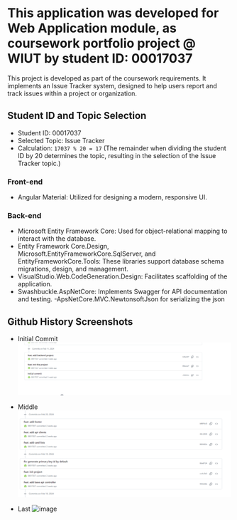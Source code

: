 # This application was developed for Web Application module, as coursework portfolio project @ WIUT by student ID: 00017037

This project is developed as part of the coursework requirements. It implements an Issue Tracker system, designed to help users report and track issues within a project or organization.

## Student ID and Topic Selection

- Student ID: 00017037
- Selected Topic: Issue Tracker
- Calculation: `17037 % 20 = 17` (The remainder when dividing the student ID by 20 determines the topic, resulting in the selection of the Issue Tracker topic.)

### Front-end

- Angular Material: Utilized for designing a modern, responsive UI.

### Back-end

- Microsoft Entity Framework Core: Used for object-relational mapping to interact with the database.
- Entity Framework Core.Design, Microsoft.EntityFrameworkCore.SqlServer, and EntityFrameworkCore.Tools: These libraries support database schema migrations, design, and management.
- VisualStudio.Web.CodeGeneration.Design: Facilitates scaffolding of the application.
- Swashbuckle.AspNetCore: Implements Swagger for API documentation and testing.
  -ApsNetCore.MVC.NewtonsoftJson for serializing the json

## Github History Screenshots

- Initial Commit
  ![inital commit](image.png)

- Middle
 ![commit to repo](image-1.png)

- Last
![image](https://github.com/00017037/WAD.00017037/assets/115447353/1916fb07-adc7-4dc8-a9b2-935c05e8c3eb)
